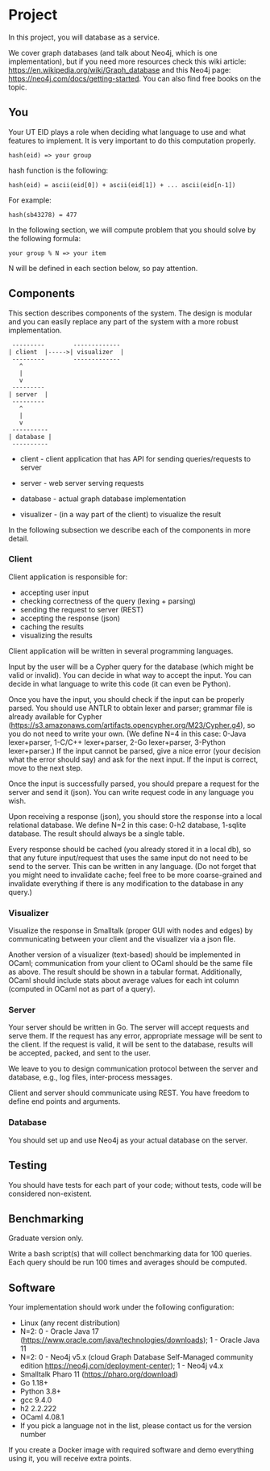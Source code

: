# Project

In this project, you will database as a service.

We cover graph databases (and talk about Neo4j, which is one
implementation), but if you need more resources check this wiki
article: https://en.wikipedia.org/wiki/Graph_database and this Neo4j
page: https://neo4j.com/docs/getting-started. You can also find free
books on the topic.


## You

Your UT EID plays a role when deciding what language to use and what
features to implement. It is very important to do this computation
properly.

```
hash(eid) => your group
```

hash function is the following:

```
hash(eid) = ascii(eid[0]) + ascii(eid[1]) + ... ascii(eid[n-1])
```

For example:
```
hash(sb43278) = 477
```

In the following section, we will compute problem that you should
solve by the following formula:

```
your group % N => your item
```

N will be defined in each section below, so pay attention.


## Components

This section describes components of the system. The design is modular
and you can easily replace any part of the system with a more robust
implementation.

```
 ---------        -------------
| client  |----->| visualizer  |
 ---------        -------------
   ^
   |
   v
 ---------
| server  |
 ---------
   ^
   |
   v
 ----------
| database |
 ----------
```

* client - client application that has API for sending
  queries/requests to server

* server - web server serving requests

* database - actual graph database implementation

* visualizer - (in a way part of the client) to visualize the result

In the following subsection we describe each of the components in more
detail.

### Client

Client application is responsible for:
* accepting user input
* checking correctness of the query (lexing + parsing)
* sending the request to server (REST)
* accepting the response (json)
* caching the results
* visualizing the results

Client application will be written in several programming languages.

Input by the user will be a Cypher query for the database (which might
be valid or invalid). You can decide in what way to accept the input.
You can decide in what language to write this code (it can even be
Python).

Once you have the input, you should check if the input can be properly
parsed. You should use ANTLR to obtain lexer and parser; grammar file
is already available for Cypher
(https://s3.amazonaws.com/artifacts.opencypher.org/M23/Cypher.g4), so
you do not need to write your own. (We define N=4 in this case: 0-Java
lexer+parser, 1-C/C++ lexer+parser, 2-Go lexer+parser, 3-Python
lexer+parser.) If the input cannot be parsed, give a nice error (your
decision what the error should say) and ask for the next input. If the
input is correct, move to the next step.

Once the input is successfully parsed, you should prepare a request
for the server and send it (json). You can write request code in any
language you wish.

Upon receiving a response (json), you should store the response into a
local relational database. We define N=2 in this case: 0-h2 database,
1-sqlite database. The result should always be a single table.

Every response should be cached (you already stored it in a local db),
so that any future input/request that uses the same input do not need
to be send to the server. This can be written in any language. (Do not
forget that you might need to invalidate cache; feel free to be more
coarse-grained and invalidate everything if there is any modification
to the database in any query.)

### Visualizer

Visualize the response in Smalltalk (proper GUI with nodes and edges)
by communicating between your client and the visualizer via a json
file.

Another version of a visualizer (text-based) should be implemented in
OCaml; communication from your client to OCaml should be the same file
as above. The result should be shown in a tabular
format. Additionally, OCaml should include stats about average values
for each int column (computed in OCaml not as part of a query).


### Server

Your server should be written in Go. The server will accept requests
and serve them. If the request has any error, appropriate message will
be sent to the client. If the request is valid, it will be sent to the
database, results will be accepted, packed, and sent to the user.

We leave to you to design communication protocol between the server
and database, e.g., log files, inter-process messages.

Client and server should communicate using REST. You have freedom to
define end points and arguments.

### Database

You should set up and use Neo4j as your actual database on the server.


## Testing

You should have tests for each part of your code; without tests, code
will be considered non-existent.


## Benchmarking

Graduate version only.

Write a bash script(s) that will collect benchmarking data for 100
queries. Each query should be run 100 times and averages should be
computed.


## Software

Your implementation should work under the following configuration:
* Linux (any recent distribution)
* N=2: 0 - Oracle Java 17 (https://www.oracle.com/java/technologies/downloads); 1 - Oracle Java 11
* N=2: 0 - Neo4j v5.x (cloud Graph Database Self-Managed community edition https://neo4j.com/deployment-center); 1 - Neo4j v4.x
* Smalltalk Pharo 11 (https://pharo.org/download)
* Go 1.18+
* Python 3.8+
* gcc 9.4.0
* h2 2.2.222
* OCaml 4.08.1
* If you pick a language not in the list, please contact us for the version number

If you create a Docker image with required software and demo
everything using it, you will receive extra points.
